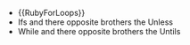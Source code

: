 * {{RubyForLoops}}
* Ifs and there opposite brothers the Unless
* While and there opposite brothers the Untils